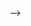 <!-- terraform-vpc

<!-- This repo contains the variables related to environments and will be calling the backend modules from here. --> -->